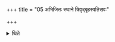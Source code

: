 +++
title = "05 अभिजितः स्थाने त्रिवृद्बृहस्पतिसवः"

+++

<details><summary>थिते</summary>

अभिजितः स्थाने त्रिवृद्बृहस्पतिसवः । विश्वजितः स्थाने पञ्चदश इन्द्रस्तोम इक्थ्यः ५
</details>
